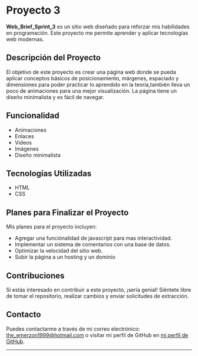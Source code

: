 # Proyecto 3

**Web_Brief_Sprint_3** es un sitio web diseñado para reforzar mis habilidades en programación. Este proyecto me permite aprender y aplicar tecnologías web modernas.

## Descripción del Proyecto

El objetivo de este proyecto es crear una página web donde se  pueda aplicar conceptos básicos de posicionamiento, márgenes, espaciado y dimensiones para poder practicar lo aprendido en la teoría,también lleva un poco de animaciones para una mejor visualización. La página tiene un diseño minimalista y es fácil de navegar.

## Funcionalidad

- Animaciones
- Enlaces
- Videos
- Imágenes
- Diseño minimalista

## Tecnologías Utilizadas

- HTML
- CSS

## Planes para Finalizar el Proyecto

Mis planes para el proyecto incluyen:

- Agregar una funciónalidad de javascript para mas interactividad.
- Implementar un sistema de comentarios con una base de datos.
- Optimizar la velocidad del sitio web.
- Subir la página a un hosting y un dominio

## Contribuciones

Si estás interesado en contribuir a este proyecto, ¡sería genial! Siéntete libre de tomar el repositorio, realizar cambios y enviar solicitudes de extracción.


## Contacto

Puedes contactarme a través de mi correo electrónico: the_emerzon1999@hotmail.com o visitar mi perfil de GitHub en [mi perfil de GitHub](https://github.com/Emerzon2519).

---
